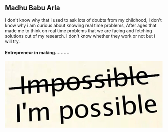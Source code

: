 ## Madhu Babu Arla
I don't know why that i used to ask lots of doubts from my childhood, I don't know why i am curious about knowing real time problems, After ages that made me to think on real time problems that we are facing and fetching solutions out of my research. I don't know whether they work or not but i will try.
#### Entrepreneur in making..........
![Image](https://github.com/Madhuarla/assignment2-ARLA/blob/main/CoFbdzTXgAAnST5.jpg)

